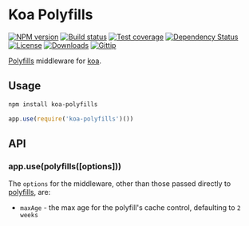 
# Koa Polyfills

[![NPM version][npm-image]][npm-url]
[![Build status][travis-image]][travis-url]
[![Test coverage][coveralls-image]][coveralls-url]
[![Dependency Status][david-image]][david-url]
[![License][license-image]][license-url]
[![Downloads][downloads-image]][downloads-url]
[![Gittip][gittip-image]][gittip-url]

[Polyfills](https://github.com/polyfills/polyfills/) middleware for [koa](https://github.com/koajs/koa).

## Usage

```bash
npm install koa-polyfills
```

```js
app.use(require('koa-polyfills')())
```

## API

### app.use(polyfills([options]))

The `options` for the middleware, other than those passed directly to [polyfills](https://github.com/polyfills/polyfills/), are:

- `maxAge` - the max age for the polyfill's cache control, defaulting to `2 weeks`

[npm-image]: https://img.shields.io/npm/v/koa-polyfills.svg?style=flat-square
[npm-url]: https://npmjs.org/package/koa-polyfills
[github-tag]: http://img.shields.io/github/tag/polyfills/koa.svg?style=flat-square
[github-url]: https://github.com/polyfills/koa/tags
[travis-image]: https://img.shields.io/travis/polyfills/koa.svg?style=flat-square
[travis-url]: https://travis-ci.org/polyfills/koa
[coveralls-image]: https://img.shields.io/coveralls/polyfills/koa.svg?style=flat-square
[coveralls-url]: https://coveralls.io/r/polyfills/koa?branch=master
[david-image]: http://img.shields.io/david/polyfills/koa.svg?style=flat-square
[david-url]: https://david-dm.org/polyfills/koa
[license-image]: http://img.shields.io/npm/l/koa-polyfills.svg?style=flat-square
[license-url]: LICENSE
[downloads-image]: http://img.shields.io/npm/dm/koa-polyfills.svg?style=flat-square
[downloads-url]: https://npmjs.org/package/koa-polyfills
[gittip-image]: https://img.shields.io/gittip/jonathanong.svg?style=flat-square
[gittip-url]: https://www.gittip.com/jonathanong/
